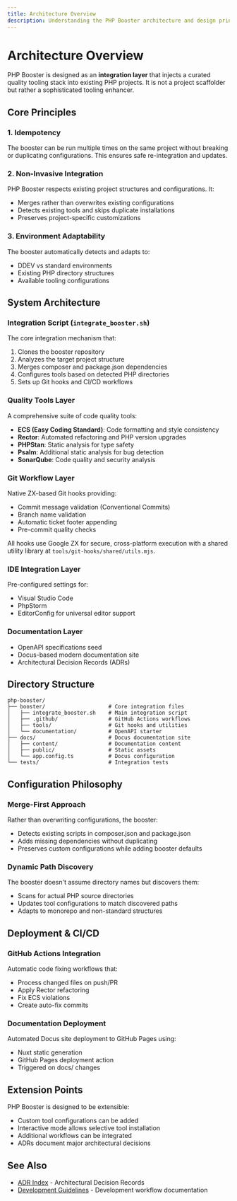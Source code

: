 ```yaml
---
title: Architecture Overview
description: Understanding the PHP Booster architecture and design principles
---
```


# Architecture Overview

PHP Booster is designed as an **integration layer** that injects a curated quality tooling stack into existing PHP projects. It is not a project scaffolder but rather a sophisticated tooling enhancer.

## Core Principles

### 1. Idempotency
The booster can be run multiple times on the same project without breaking or duplicating configurations. This ensures safe re-integration and updates.

### 2. Non-Invasive Integration
PHP Booster respects existing project structures and configurations. It:
- Merges rather than overwrites existing configurations
- Detects existing tools and skips duplicate installations
- Preserves project-specific customizations

### 3. Environment Adaptability
The booster automatically detects and adapts to:
- DDEV vs standard environments
- Existing PHP directory structures
- Available tooling configurations

## System Architecture

### Integration Script (`integrate_booster.sh`)

The core integration mechanism that:
1. Clones the booster repository
2. Analyzes the target project structure
3. Merges composer and package.json dependencies
4. Configures tools based on detected PHP directories
5. Sets up Git hooks and CI/CD workflows

### Quality Tools Layer

A comprehensive suite of code quality tools:

- **ECS (Easy Coding Standard)**: Code formatting and style consistency
- **Rector**: Automated refactoring and PHP version upgrades
- **PHPStan**: Static analysis for type safety
- **Psalm**: Additional static analysis for bug detection
- **SonarQube**: Code quality and security analysis

### Git Workflow Layer

Native ZX-based Git hooks providing:
- Commit message validation (Conventional Commits)
- Branch name validation
- Automatic ticket footer appending
- Pre-commit quality checks

All hooks use Google ZX for secure, cross-platform execution with a shared utility library at `tools/git-hooks/shared/utils.mjs`.

### IDE Integration Layer

Pre-configured settings for:
- Visual Studio Code
- PhpStorm
- EditorConfig for universal editor support

### Documentation Layer

- OpenAPI specifications seed
- Docus-based modern documentation site
- Architectural Decision Records (ADRs)

## Directory Structure

```
php-booster/
├── booster/                    # Core integration files
│   ├── integrate_booster.sh    # Main integration script
│   ├── .github/                # GitHub Actions workflows
│   ├── tools/                  # Git hooks and utilities
│   └── documentation/          # OpenAPI starter
├── docs/                       # Docus documentation site
│   ├── content/                # Documentation content
│   ├── public/                 # Static assets
│   └── app.config.ts           # Docus configuration
└── tests/                      # Integration tests
```

## Configuration Philosophy

### Merge-First Approach
Rather than overwriting configurations, the booster:
- Detects existing scripts in composer.json and package.json
- Adds missing dependencies without duplicating
- Preserves custom configurations while adding booster defaults

### Dynamic Path Discovery
The booster doesn't assume directory names but discovers them:
- Scans for actual PHP source directories
- Updates tool configurations to match discovered paths
- Adapts to monorepo and non-standard structures

## Deployment & CI/CD

### GitHub Actions Integration
Automatic code fixing workflows that:
- Process changed files on push/PR
- Apply Rector refactoring
- Fix ECS violations
- Create auto-fix commits

### Documentation Deployment
Automated Docus site deployment to GitHub Pages using:
- Nuxt static generation
- GitHub Pages deployment action
- Triggered on docs/ changes

## Extension Points

PHP Booster is designed to be extensible:
- Custom tool configurations can be added
- Interactive mode allows selective tool installation
- Additional workflows can be integrated
- ADRs document major architectural decisions

## See Also

- [ADR Index](/architecture/adr) - Architectural Decision Records
- [Development Guidelines](/development/workflow) - Development workflow documentation
